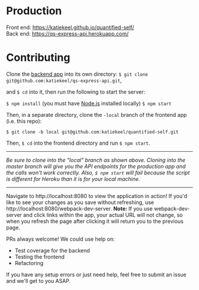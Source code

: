 # Production

Front end: https://katiekeel.github.io/quantified-self/  
Back end: https://qs-express-api.herokuapp.com/

# Contributing

Clone the [backend app](https://github.com/katiekeel/qs-express-api) into its own directory:
`$ git clone git@github.com:katiekeel/qs-express-api.git`,

and `$ cd` into it, then run the following to start the server:  

`$ npm install`  (you must have [Node.js](https://nodejs.org/en/) installed locally)
`$ npm start`

Then, in a separate directory, clone the `-local` branch of the frontend app (i.e. this repo):

`$ git clone -b local git@github.com:katiekeel/quantified-self.git`

Then, `$ cd` into the frontend directory and run `$ npm start`.

-- -- -- --
*Be sure to clone into the "local" branch as shown above. Cloning into the master branch will give you the API endpoints for the production app and the calls won't work correctly. Also, `$ npm start` will fail because the script is different for Heroku than it is for your local machine.*  
-- -- -- --

Navigate to http://localhost:8080 to view the application in action! If you'd like to see your changes as you save without refreshing, use http://localhost:8080/webpack-dev-server. **Note:** If you use webpack-dev-server and click links within the app, your actual URL will not change, so when you refresh the page after clicking it will return you to the previous page.

PRs always welcome! We could use help on:  
- Test coverage for the backend
- Testing the frontend
- Refactoring

If you have any setup errors or just need help, feel free to submit an issue and we'll get to you ASAP.
